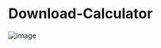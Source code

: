 # Download-Calculator

![image](https://user-images.githubusercontent.com/39009298/204993700-f2a1e707-57d1-4fe3-a1f5-1fa143b59709.png)
